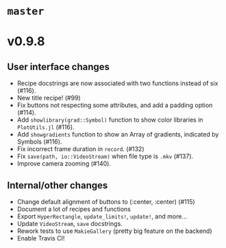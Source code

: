 # `master`


# v0.9.8
## User interface changes
- Recipe docstrings are now associated with two functions instead of six (#116).
- New title recipe! (#99)
- Fix buttons not respecting some attributes, and add a padding option (#114).
- Add `showlibrary(grad::Symbol)` function to show color libraries in `PlotUtils.jl` (#116).
- Add `showgradients` function to show an Array of gradients, indicated by Symbols (#116).
- Fix incorrect frame duration in `record`. (#132)
- Fix `save(path, io::VideoStream)` when file type is `.mkv` (#137).
- Improve camera zooming (#140).

## Internal/other changes
- Change default alignment of buttons to (:center, :center) (#115)
- Document a lot of recipes and functions
- Export `HyperRectangle`, `update_limits!`, `update!`, and more...
- Update `VideoStream`, `save` docstrings.
- Rework tests to use `MakieGallery` (pretty big feature on the backend)
- Enable Travis CI!
